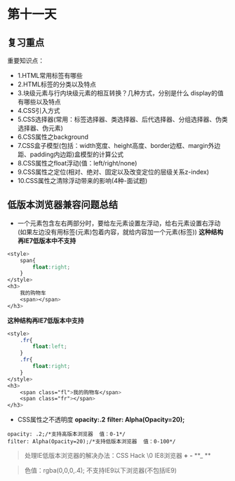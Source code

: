 # 第十一天
## 复习重点
重要知识点：
- 1.HTML常用标签有哪些
- 2.HTML标签的分类以及特点
- 3.块级元素与行内块级元素的相互转换？几种方式，分别是什么
display的值有哪些以及特点
- 4.CSS引入方式
- 5.CSS选择器(常用：标签选择器、类选择器、后代选择器、分组选择器、伪类选择器、伪元素)
- 6.CSS属性之background
- 7.CSS盒子模型(包括：width宽度、height高度、border边框、margin外边距、padding内边距)盒模型的计算公式
- 8.CSS属性之float浮动(值：left/right/none)
- 9.CSS属性之定位(相对、绝对、固定以及改变定位的层级关系z-index)
- 10.CSS属性之清除浮动带来的影响(4种-面试题)

## 低版本浏览器兼容问题总结
- 一个元素包含左右两部分时，要给左元素设置左浮动，给右元素设置右浮动(如果左边没有用标签(元素)包着内容，就给内容加一个元素(标签))
**这种结构再IE7低版本中不支持**
```css
<style>
	span{
		float:right;
	}
</style>
<h3>
	我的购物车
	<span></span>
</h3>
```
**这种结构再IE7低版本中支持**
```css
<style>
	.fr{
		float:left;
	}
	.fr{
		float:right;
	}
</style>
<h3>
	<span class="fl">我的购物车</span>
	<span class="fr"></span>
</h3>
```
- CSS属性之不透明度
**opacity:.2**
**filter: Alpha(Opacity=20);**
```
opacity: .2;/*支持高版本浏览器  值：0-1*/
filter: Alpha(Opacity=20);/*支持低版本浏览器  值：0-100*/
```
> 处理IE低版本浏览器的解决办法：CSS Hack
> \0   IE8浏览器
> **+**
> **-**
> **_ **

> 
> 色值：rgba(0,0,0,.4); 不支持IE9以下浏览器(不包括IE9)